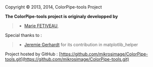 Copyright © 2013, 2014, ColorPipe-tools Project

**The ColorPipe-tools project is originaly developped by**  
>- [Marie FETIVEAU](https://github.com/mfe),  

Special thanks to :
>- [Jeremie Gerhardt](https://github.com/mrbonsoir) for its contribution in matplotlib_helper  

Project hosted by GitHub : [https://github.com/mikrosimage/ColorPipe-tools.git](https://github.com/mikrosimage/ColorPipe-tools.git)
